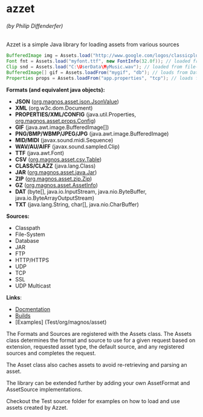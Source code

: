 <h1>azzet</h1>
<h6>(by Philip Diffenderfer)</h6>

Azzet is a simple Java library for loading assets from various sources

```java
BufferedImage img = Assets.load("http://www.google.com/logos/classicplus.png"); // loaded from website
Font fnt = Assets.load("myfont.ttf", new FontInfo(32.0f)); // loaded from classpath
Clip snd = Assets.load("C:\UserData\MyMusic.wav"); // loaded from file-system
BufferedImage[] gif = Assets.loadFrom("mygif", "db"); // loads from DatabaseSource saved as "db"
Properties props = Assets.loadFrom("app.properties", "tcp"); // loads from TcpSource saved as "tcp"
```

<b>Formats (and equivalent java objects):</b>
- <b>JSON</b> ([org.magnos.asset.json.JsonValue](Formats/org/magnos/asset/json/JsonValue.java))
- <b>XML</b> (org.w3c.dom.Document)
- <b>PROPERTIES/XML/CONFIG</b> (java.util.Properties, [org.magnos.asset.props.Config](Formats/org/magnos/asset/props/Config.java))
- <b>GIF</b> (java.awt.image.BufferedImage[])
- <b>PNG/BMP/WBMP/JPEG/JPG</b> (java.awt.image.BufferedImage)
- <b>MID/MIDI</b> (javax.sound.midi.Sequence)
- <b>WAV/AU/AIFF</b> (javax.sound.sampled.Clip)
- <b>TTF</b> (java.awt.Font)
- <b>CSV</b> ([org.magnos.asset.csv.Table](Formats/org/magnos/asset/csv/Table.java))
- <b>CLASS/CLAZZ</b> (java.lang.Class)
- <b>JAR</b> ([org.magnos.asset.java.Jar](Formats/org/magnos/asset/java/Jar.java))
- <b>ZIP</b> ([org.magnos.asset.zip.Zip](Formats/org/magnos/asset/zip/Zip.java))
- <b>GZ</b> ([org.magnos.asset.AssetInfo](Source/org/magnos/asset/AssetInfo.java))
- <b>DAT</b> (byte[], java.io.InputStream, java.nio.ByteBuffer, java.io.ByteArrayOutputStream)
- <b>TXT</b> (java.lang.String, char[], java.nio.CharBuffer)

<b>Sources:</b>
- Classpath
- File-System
- Database
- JAR
- FTP
- HTTP/HTTPS
- UDP
- TCP
- SSL
- UDP Multicast 

<b>Links</b>:
- [Docmentation](http://clickermonkey.github.com/azzet/) 
- [Builds](build)
- [Examples] (Test/org/magnos/asset)

The Formats and Sources are registered with the Assets class. The Assets class determines the format and source to use for a given request based on extension, requested asset type, the default source, and any registered sources and completes the request. 

The Asset class also caches assets to avoid re-retrieving and parsing an asset.

The library can be extended further by adding your own AssetFormat and AssetSource implementations.

Checkout the Test source folder for examples on how to load and use assets created by Azzet.
